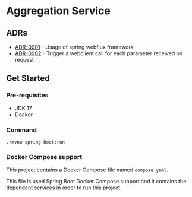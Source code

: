 # Aggregation Service

## ADRs

* [ADR-0001](doc/adr/0001-spring-webflux-usage.md) - Usage of spring webflux framework
* [ADR-0002](doc/adr/0002-trigger-call-for-each-parameter.md) - Trigger a webclient call for each parameter received on request

## Get Started

### Pre-requisites

* JDK 17
* Docker

### Command

```
./mvnw spring-boot:run
```

### Docker Compose support
This project contains a Docker Compose file named `compose.yaml`.

This file is used Spring Boot Docker Compose support and it contains the dependent services in order to run this project.

